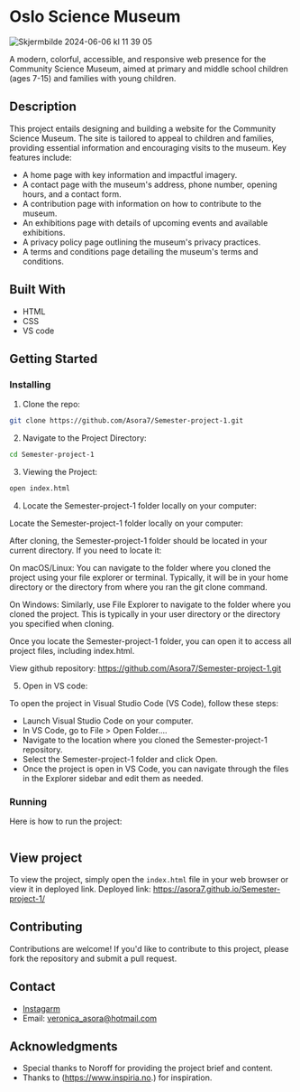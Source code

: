 # Oslo Science Museum


![Skjermbilde 2024-06-06 kl  11 39 05](https://github.com/Asora7/Semester-project-1/assets/142609146/61d4ae30-32e8-4141-859a-12e1428524a5)

A modern, colorful, accessible, and responsive web presence for the Community Science Museum, aimed at primary and middle school children (ages 7-15) and families with young children.


## Description

This project entails designing and building a website for the Community Science Museum. The site is tailored to appeal to children and families, providing essential information and encouraging visits to the museum. Key features include:

- A home page with key information and impactful imagery.
- A contact page with the museum's address, phone number, opening hours, and a contact form.
- A contribution page with information on how to contribute to the museum.
- An exhibitions page with details of upcoming events and available exhibitions.
- A privacy policy page outlining the museum's privacy practices.
- A terms and conditions page detailing the museum's terms and conditions.
  

## Built With

- HTML
- CSS
- VS code


## Getting Started

### Installing

1. Clone the repo:

```bash
git clone https://github.com/Asora7/Semester-project-1.git
```

2. Navigate to the Project Directory:
   
```bash
cd Semester-project-1
```

3. Viewing the Project:

```bash
open index.html
```

4. Locate the Semester-project-1 folder locally on your computer:

Locate the Semester-project-1 folder locally on your computer:

After cloning, the Semester-project-1 folder should be located in your current directory. If you need to locate it:

On macOS/Linux: You can navigate to the folder where you cloned the project using your file explorer or terminal. Typically, it will be in your home directory or the directory from where you ran the git clone command.

On Windows: Similarly, use File Explorer to navigate to the folder where you cloned the project. This is typically in your user directory or the directory you specified when cloning.

Once you locate the Semester-project-1 folder, you can open it to access all project files, including index.html.

View github repository: https://github.com/Asora7/Semester-project-1.git



5. Open in VS code:

To open the project in Visual Studio Code (VS Code), follow these steps:

- Launch Visual Studio Code on your computer.
- In VS Code, go to File > Open Folder....
- Navigate to the location where you cloned the Semester-project-1 repository.
- Select the Semester-project-1 folder and click Open.
- Once the project is open in VS Code, you can navigate through the files in the Explorer sidebar and edit them as needed.
   


### Running

Here is how to run the project:

```bash

```



## View project

To view the project, simply open the `index.html` file in your web browser or view it in deployed link.
Deployed link:  https://asora7.github.io/Semester-project-1/



## Contributing

Contributions are welcome! If you'd like to contribute to this project, please fork the repository and submit a pull request.


## Contact
- [Instagarm](https://www.instagram.com/veronicaasora/)
- Email: veronica_asora@hotmail.com


## Acknowledgments

- Special thanks to Noroff for providing the project brief and content.
- Thanks to (https://www.inspiria.no.) for inspiration.



